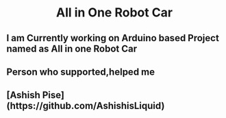 <h1 align="center">All in One Robot Car</h1>

<h2>I am Currently working on Arduino based Project named as All in one Robot Car<h2>
<h2>Person who supported,helped me <h2>
[Ashish Pise](https://github.com/AshishisLiquid)
